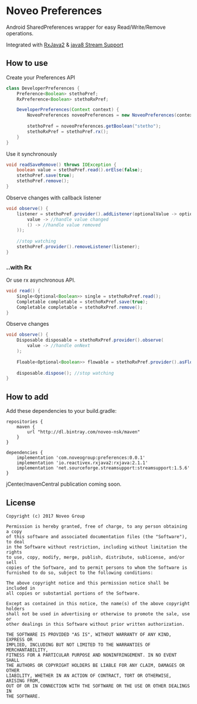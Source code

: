 # Noveo Preferences

Android SharedPreferences wrapper for easy Read/Write/Remove operations.

Integrated with [RxJava2](https://github.com/ReactiveX/RxJava) & [java8 Stream Support](https://github.com/streamsupport/streamsupport)

## How to use

Create your Preferences API

```java
class DeveloperPreferences {
    Preference<Boolean> stethoPref;
    RxPreference<Boolean> stethoRxPref;

    DeveloperPreferences(Context context) {
        NoveoPreferences noveoPreferences = new NoveoPreferences(context, "developers");
        
        stethoPref = noveoPreferences.getBoolean("stetho");
        stethoRxPref = stethoPref.rx();
    }
}
```

Use it synchronously

```java
void readSaveRemove() throws IOException {
    boolean value = stethoPref.read().orElse(false);
    stethoPref.save(true);
    stethoPref.remove();
}
```

Observe changes with callback listener

```java
void observe() {
    listener = stethoPref.provider().addListener(optionalValue -> optionalValue.ifPresentedOrElse(
        value -> //handle value changed
        () -> //handle value removed
    ));
    
    //stop watching
    stethoPref.provider().removeListener(listener);
}

```

### ..with Rx

Or use rx asynchronous API. 

```java
void read() {
    Single<Optional<Boolean>> single = stethoRxPref.read();
    Completable completable = stethoRxPref.save(true);
    Completable completable = stethoRxPref.remove();
}
```

Observe changes

```java
void observe() {
    Disposable disposable = stethoRxPref.provider().observe(
        value -> //handle onNext
    );
    
    Floable<Optional<Boolean>> flowable = stethoRxPref.provider().asFlowable();
    
    disposable.dispose(); //stop watching
}
```

## How to add

Add these dependencies to your build.gradle:

```!groovy
repositories {
    maven {
        url "http://dl.bintray.com/noveo-nsk/maven"
    }
}

dependencies {
    implementation 'com.noveogroup:preferences:0.0.1'
    implementation 'io.reactivex.rxjava2:rxjava:2.1.1'
    implementation 'net.sourceforge.streamsupport:streamsupport:1.5.6'
}
```

jCenter/mavenCentral publication coming soon.

## License

```!text
Copyright (c) 2017 Noveo Group

Permission is hereby granted, free of charge, to any person obtaining a copy
of this software and associated documentation files (the "Software"), to deal
in the Software without restriction, including without limitation the rights
to use, copy, modify, merge, publish, distribute, sublicense, and/or sell
copies of the Software, and to permit persons to whom the Software is
furnished to do so, subject to the following conditions:

The above copyright notice and this permission notice shall be included in
all copies or substantial portions of the Software.

Except as contained in this notice, the name(s) of the above copyright holders
shall not be used in advertising or otherwise to promote the sale, use or
other dealings in this Software without prior written authorization.

THE SOFTWARE IS PROVIDED "AS IS", WITHOUT WARRANTY OF ANY KIND, EXPRESS OR
IMPLIED, INCLUDING BUT NOT LIMITED TO THE WARRANTIES OF MERCHANTABILITY,
FITNESS FOR A PARTICULAR PURPOSE AND NONINFRINGEMENT. IN NO EVENT SHALL
THE AUTHORS OR COPYRIGHT HOLDERS BE LIABLE FOR ANY CLAIM, DAMAGES OR OTHER
LIABILITY, WHETHER IN AN ACTION OF CONTRACT, TORT OR OTHERWISE, ARISING FROM,
OUT OF OR IN CONNECTION WITH THE SOFTWARE OR THE USE OR OTHER DEALINGS IN
THE SOFTWARE.
```